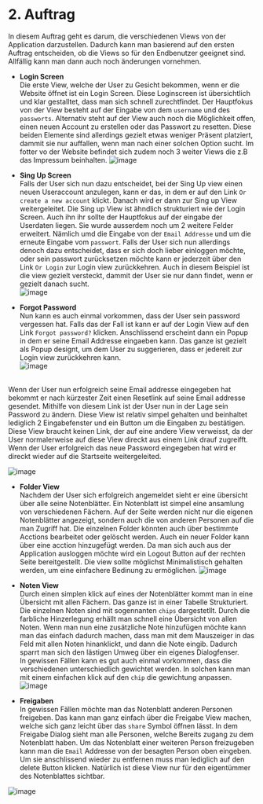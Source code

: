 # 2. Auftrag

In diesem Auftrag geht es darum, die verschiedenen Views von der Application darzustellen. Dadurch kann man basierend auf den ersten Auftrag entscheiden, ob die Views so für den Endbenutzer geeignet sind. Allfällig kann man dann auch noch änderungen vornehmen. 


- **Login Screen** <br/>
Die erste View, welche der User zu Gesicht bekommen, wenn er die Website öffnet ist ein Login Screen. Diese Loginscreen ist übersichtlich und klar gestalltet, dass man sich schnell zurechtfindet. Der Hauptfokus von der View besteht auf der Eingabe von dem `username` und des `passworts`. Alternativ steht auf der View auch noch die Möglichkeit offen, einen neuen Account zu erstellen oder das Passwort zu resetten. Diese beiden Elemente sind allerdings gezielt etwas weniger Präsent platziert, dammit sie nur auffallen, wenn man nach einer solchen Option sucht. Im fotter vo der Website befindet sich zudem noch 3 weiter Views die z.B das Impressum beinhalten. 
![image](https://user-images.githubusercontent.com/99135388/202231406-3650f55a-003e-4b73-8169-1302714d9f70.png)

- **Sing Up Screen** <br/>
Falls der User sich nun dazu entscheidet, bei der Sing Up view einen neuen Useraccount anzulegen, kann er das, in dem er auf den Link `Or create a new account` klickt. Danach wird er dann zur Sing up View weitergeleitet. 
Die Sing up View ist ähndlich strukturiert wie der Login Screen. Auch ihn ihr sollte der Hauptfokus auf der eingabe der Userdaten liegen. Sie wurde ausserdem noch um 2 weitere Felder erweitert. Nämlich umd die Eingabe von der `Email Addresse` und um die erneute Eingabe vom `passwort`. Falls der User sich nun allerdings denoch dazu entscheidet, dass er sich doch lieber einloggen möchte, oder sein passwort zurücksetzen möchte kann er jederzeit über den Link `Or Login` zur Login view zurückkehren. Auch in diesem Beispiel ist die view gezielt versteckt, dammit der User sie nur dann findet, wenn er gezielt danach sucht.  
![image](https://user-images.githubusercontent.com/99135388/202233537-24debedd-cab0-40a0-9c42-ccc82a865739.png)

- **Forgot Password** <br/>
Nun kann es auch einmal vorkommen, dass der User sein password vergessen hat. Falls das der Fall ist kann er auf der Login View auf den Link `Forgot password?` klicken. Anschlissend erscheint dann ein Popup in dem er seine Email Addresse eingaeben kann. Das ganze ist gezielt als Popup designt, um dem User zu suggerieren, dass er jedereit zur Login view zurückkehren kann. <br/>
![image](https://user-images.githubusercontent.com/99135388/202235316-e76f817a-1f44-4fb2-84d3-e430da2facc9.png)
<br/>
Wenn der User nun erfolgreich seine Email addresse eingegeben hat bekommt er nach kürzester Zeit einen Resetlink auf seine Email addresse gesendet. Mithilfe von diesem Link ist der User nun in der Lage sein Password zu ändern. Diese View ist relativ simpel gehalten und beinhaltet lediglich 2 Eingabefenster und ein Button um die Eingaben zu bestätigen. Diese View braucht keinen Link, der auf eine andere View verweisst, da der User normalerweise auf diese View direckt aus einem Link drauf zugreifft. Wenn der User erfolgreich das neue Password eingegeben hat wird er direckt wieder auf die Startseite weitergeleited.

![image](https://user-images.githubusercontent.com/99135388/202239685-aed88313-0bea-4a34-a2dc-7a30f0ae4284.png)

- **Folder View** <br/>
Nachdem der User sich erfolgreich angemeldet sieht er eine übersicht über alle seine Notenblätter. Ein Notenblatt ist simpel eine ansamlung von verschiedenen Fächern. Auf der Seite werden nicht nur die eigenen Notenblätter angezeigt, sondern auch die von anderen Personen auf die man Zugriff hat.  Die einzelnen Folder könnten auch über bestimmte Acctions bearbeitet oder gelöscht werden. Auch ein neuer Folder kann über eine acction hinzugefügt werden. Da man sich auch aus der Application ausloggen möchte wird ein Logout Button auf der rechten Seite bereitgestellt. Die view sollte möglichst Minimalistisch gehalten werden, um eine einfachere Bedinung zu ermöglichen.
![image](https://user-images.githubusercontent.com/99135388/202249661-49cacfda-356c-4d90-91fa-3e13142047d4.png)

- **Noten View** <br/>
Durch einen simplen klick auf eines der Notenblätter kommt man in eine Übersicht mit allen Fächern. Das ganze ist in einer Tabelle Strukturiert. Die einzelnen Noten sind mit sogennanten `chips` dargestetllt. Durch die farbliche Hinzerlegung erhällt man schnell eine Übersicht von allen Noten. Wenn man nun eine zusätzliche Note hinzufügen möchte kann man das einfach dadurch machen, dass man mit dem Mauszeiger in das Feld mit allen Noten hinanklickt, und dann die Note eingib. Dadurch sparrt man sich den lästigen Umweg über ein eigenes Dialogfenser. <br/>
In gewissen Fällen kann es gut auch einmal vorkommen, dass die verschiedenen unterschiedlich gewichtet werden. In solchen kann man mit einem einfachen klick auf den `chip` die gewichtung anpassen. 
![image](https://user-images.githubusercontent.com/99135388/202264377-876f0b74-12ef-432e-a0e1-84600bd9c1c2.png)

- **Freigaben** <br/>
In gewissen Fällen möchte man das Notenblatt anderen Personen freigeben. Das kann man ganz einfach über die Freigabe View machen, welche sich ganz leicht über das `share` Symbol öffnen lässt. In dem Freigabe Dialog sieht man alle Personen, welche Bereits zugang zu dem Notenblatt haben. Um das Notenblatt einer weiteren Person freizugeben kann man die `Email` Addresse von der besagten Person oben eingeben. Um sie anschlissend wieder zu entfernen muss man lediglich auf den delete Button klicken. Natürlich ist diese View nur für den eigentümmer des Notenblattes sichtbar. 

![image](https://user-images.githubusercontent.com/99135388/202268661-82f86f21-6a67-4f86-af3e-04c12afacec0.png)

